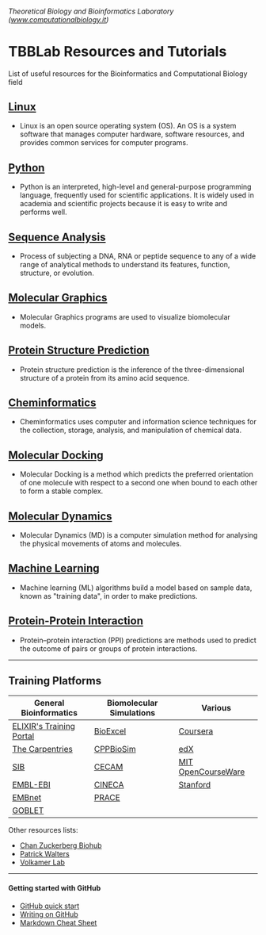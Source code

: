 ###### Theoretical Biology and Bioinformatics Laboratory (www.computationalbiology.it)

# TBBLab Resources and Tutorials

List of useful resources for the Bioinformatics and Computational Biology field


## [Linux](https://github.com/fpolticelli/tbblab_repository/blob/main/linux.md)
- Linux is an open source operating system (OS). An OS is a system software that manages computer hardware, software resources, and provides common services for computer programs.

## [Python](https://github.com/fpolticelli/tbblab_repository/blob/main/python.md)
- Python is an interpreted, high-level and general-purpose programming language, frequently used for scientific applications. It is widely used in academia and scientific projects because it is easy to write and performs well.

## [Sequence Analysis](https://github.com/fpolticelli/tbblab_repository/blob/main/sequence_analysis.md)
-  Process of subjecting a DNA, RNA or peptide sequence to any of a wide range of analytical methods to understand its features, function, structure, or evolution. 

## [Molecular Graphics](https://github.com/fpolticelli/tbblab_repository/blob/main/molecular_graphics.md)
- Molecular Graphics programs are used to visualize biomolecular models.

## [Protein Structure Prediction](https://github.com/fpolticelli/tbblab_repository/blob/main/protein_modelling.md)
- Protein structure prediction is the inference of the three-dimensional structure of a protein from its amino acid sequence.

## [Cheminformatics](https://github.com/fpolticelli/tbblab_repository/blob/main/cheminformatics.md)
- Cheminformatics uses computer and information science techniques for the collection, storage, analysis, and manipulation of chemical data.

## [Molecular Docking](https://github.com/fpolticelli/tbblab_repository/blob/main/molecular_docking.md)
- Molecular Docking is a method which predicts the preferred orientation of one molecule with respect to a second one when bound to each other to form a stable complex.

## [Molecular Dynamics](https://github.com/fpolticelli/tbblab_repository/blob/main/molecular_dynamics.md)
- Molecular Dynamics (MD) is a computer simulation method for analysing the physical movements of atoms and molecules.

## [Machine Learning](https://github.com/fpolticelli/tbblab_repository/blob/main/machine_learning.md)
- Machine learning (ML) algorithms build a model based on sample data, known as "training data", in order to make predictions.

## [Protein-Protein Interaction](https://github.com/fpolticelli/tbblab_repository/blob/main/proteins_interactions.md)
- Protein–protein interaction (PPI) predictions are methods used to predict the outcome of pairs or groups of protein interactions. 

---
## Training Platforms
|General Bioinformatics                                     |Biomolecular Simulations                                   | Various                                               |
|-----------------------------------------------------------|-----------------------------------------------------------|----------------------------------------------------------|
|[ELIXIR's Training Portal](https://tess.elixir-europe.org/)|[BioExcel](https://bioexcel.eu/)                           | [Coursera](https://www.coursera.org/)                     |
|[The Carpentries](https://carpentries.org/)                | [CPPBioSim](https://www.ccpbiosim.ac.uk/training-loggedin)| [edX](https://www.edx.org/)                               |
|[SIB](https://www.sib.swiss/training/e-learning)           | [CECAM](https://www.cecam.org/)                           | [MIT OpenCourseWare](https://ocw.mit.edu/index.htm)       |
|  [EMBL-EBI](https://www.ebi.ac.uk/training/online/)       | [CINECA](https://eventi.cineca.it/en/hpc)                 | [Stanford](https://online.stanford.edu/free-courses)      |
|[EMBnet](https://www.embnet.org/wp/)                       |    [PRACE](https://training.prace-ri.eu/)                 |                                                           |
| [GOBLET](https://www.mygoblet.org/)                       |                                                           |                                                           |

Other resources lists:
- [Chan Zuckerberg Biohub](https://github.com/czbiohub/learn-bioinformatics)
- [Patrick Walters](https://github.com/PatWalters/resources/blob/main/cheminformatics_resources.md)
- [Volkamer Lab](https://projects.volkamerlab.org/teachopencadd/all_talktorials.html)

---

#### Getting started with GitHub
- [GitHub quick start](https://guides.github.com/activities/hello-world/)
- [Writing on GitHub](https://docs.github.com/en/free-pro-team@latest/github/writing-on-github)
- [Markdown Cheat Sheet](https://commonmark.org/help/)
